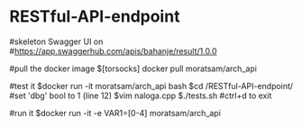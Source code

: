 # RESTful-API-endpoint

#skeleton Swagger UI on
#https://app.swaggerhub.com/apis/bahanje/result/1.0.0

#pull the docker image
$[torsocks] docker pull moratsam/arch_api

#test it
$docker run -it moratsam/arch_api bash
$cd /RESTful-API-endpoint/
#set 'dbg' bool to 1 (line 12)
$vim naloga.cpp
$./tests.sh
#ctrl+d to exit

#run it
$docker run -it -e VAR1=[0-4] moratsam/arch_api

